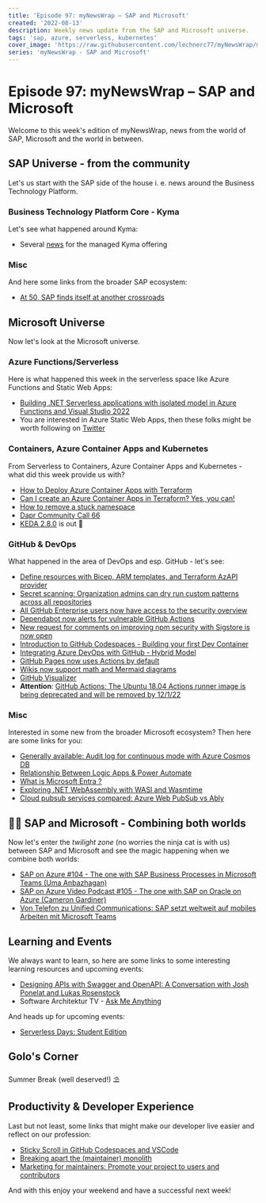```yaml
---
title: 'Episode 97: myNewsWrap – SAP and Microsoft'
created: '2022-08-13'
description: Weekly news update from the SAP and Microsoft universe.
tags: 'sap, azure, serverless, kubernetes'
cover_image: 'https://raw.githubusercontent.com/lechnerc77/myNewsWrap/main/episodes/cover-images/episode097small.png'
series: 'myNewsWrap - SAP and Microsoft'
---
```


# Episode 97: myNewsWrap – SAP and Microsoft

Welcome to this week's edition of myNewsWrap, news from the world of SAP, Microsoft and the world in between.

## SAP Universe - from the community

Let's us start with the SAP side of the house i. e. news around the Business Technology Platform.

### Business Technology Platform Core - Kyma

Let's see what happened around Kyma:

* Several [news](https://help.sap.com/whats-new/cf0cb2cb149647329b5d02aa96303f56?Environment=Kyma&locale=en-US&Valid_as_Of=2022-08-18%253A2022-08-19#top) for the managed Kyma offering

### Misc

And here some links from the broader SAP ecosystem:

* [At 50, SAP finds itself at another crossroads](https://www.techtarget.com/searchsap/feature/At-50-SAP-finds-itself-at-another-crossroads)

## Microsoft Universe

Now let's look at the Microsoft universe.

### Azure Functions/Serverless

Here is what happened this week in the serverless space like Azure Functions and Static Web Apps:

* [Building .NET Serverless applications with isolated model in Azure Functions and Visual Studio 2022](https://techcommunity.microsoft.com/t5/apps-on-azure-blog/building-net-serverless-applications-with-isolated-model-in/ba-p/3598425)
* You are interested in Azure Static Web Apps, then these folks might be worth following on [Twitter](https://twitter.com/nthonyChu/status/1555709775748296704?t=uwivKCWiGDtm2uyDvUe6Pw&s=19)

### Containers, Azure Container Apps and Kubernetes

From Serverless to Containers, Azure Container Apps and Kubernetes - what did this week provide us with?

* [How to Deploy Azure Container Apps with Terraform](https://www.thorsten-hans.com/deploy-azure-container-apps-with-terraform/)
* [Can I create an Azure Container Apps in Terraform? Yes, you can!](https://techcommunity.microsoft.com/t5/fasttrack-for-azure/can-i-create-an-azure-container-apps-in-terraform-yes-you-can/ba-p/3570694)
* [How to remove a stuck namespace](https://blog.ediri.io/how-to-remove-a-stuck-namespace)
* [Dapr Community Call 66](https://youtu.be/U8PEJ3Lnykg)
* [KEDA 2.8.0](https://github.com/kedacore/keda/releases/tag/v2.8.0) is out 🎉

### GitHub & DevOps

What happened in the area of DevOps and esp. GitHub - let's see:

* [Define resources with Bicep, ARM templates, and Terraform AzAPI provider](https://docs.microsoft.com/azure/templates/)
* [Secret scanning: Organization admins can dry run custom patterns across all repositories](https://github.blog/changelog/2022-08-12-secret-scanning-organization-admins-can-dry-run-custom-patterns-across-all-repositories/)
* [All GitHub Enterprise users now have access to the security overview](https://github.blog/2022-08-08-all-github-enterprise-users-now-have-access-to-the-security-overview/)
* [Dependabot now alerts for vulnerable GitHub Actions](https://github.blog/2022-08-09-dependabot-now-alerts-for-vulnerable-github-actions/)
* [New request for comments on improving npm security with Sigstore is now open](https://github.blog/2022-08-08-new-request-for-comments-on-improving-npm-security-with-sigstore-is-now-open/)
* [Introduction to GitHub Codespaces - Building your first Dev Container](https://dev.to/pwd9000/introduction-to-github-codespaces-building-your-first-dev-container-69l)
* [Integrating Azure DevOps with GitHub - Hybrid Model](https://dev.to/pwd9000/integrating-azure-devops-with-github-hybrid-model-3pkg)
* [GitHub Pages now uses Actions by default](https://github.blog/2022-08-10-github-pages-now-uses-actions-by-default/)
* [Wikis now support math and Mermaid diagrams](https://github.blog/changelog/2022-08-09-wikis-now-support-math-and-mermaid-diagrams/)
* [GitHub Visualizer](https://github.com/ably-labs/github-commit-visualizer)
* **Attention**: [GitHub Actions: The Ubuntu 18.04 Actions runner image is being deprecated and will be removed by 12/1/22](https://github.blog/changelog/2022-08-09-github-actions-the-ubuntu-18-04-actions-runner-image-is-being-deprecated-and-will-be-removed-by-12-1-22/)

### Misc

Interested in some new from the broader Microsoft ecosystem? Then here are some links for you:

* [Generally available: Audit log for continuous mode with Azure Cosmos DB](https://azure.microsoft.com/updates/generally-available-audit-log-for-continuous-mode-with-azure-cosmos-db/)
* [Relationship Between Logic Apps & Power Automate](https://youtu.be/3OixNSZkcuo)
* [What is Microsoft Entra ?](https://youtu.be/0CkotHHHJmA)
* [Exploring .NET WebAssembly with WASI and Wasmtime](https://dev.to/azure/exploring-net-webassembly-with-wasi-and-wasmtime-41l5)
* [Cloud pubsub services compared: Azure Web PubSub vs Ably](https://ably.com/blog/cloud-pubsub-services-compared-azure-web-pubsub-ably)

## 🐱‍👤 SAP and Microsoft - Combining both worlds

Now let's enter the _twilight zone_ (no worries the ninja cat is with us) between SAP and Microsoft and see the magic happening when we combine both worlds:

* [SAP on Azure #104 - The one with SAP Business Processes in Microsoft Teams (Uma Anbazhagan)](https://youtu.be/9E-VpFhV0fM)
* [SAP on Azure Video Podcast #105 - The one with SAP on Oracle on Azure (Cameron Gardiner)](https://youtu.be/pribTz-IpQc)
* [Von Telefon zu Unified Communications: SAP setzt weltweit auf mobiles Arbeiten mit Microsoft Teams](https://customers.microsoft.com/story/1521174590342703965-sap-teams-de)

## Learning and Events

We always want to learn, so here are some links to some interesting learning resources and upcoming events:

* [Designing APIs with Swagger and OpenAPI: A Conversation with Josh Ponelat and Lukas Rosenstock](https://youtu.be/KHegEB_exrg)
* Software Architektur TV - [Ask Me Anything](https://youtu.be/6D_OgQ9A6CU)

And heads up for upcoming events:

* [Serverless Days: Student Edition](https://student.serverlessdays.io/)

## Golo's Corner

Summer Break (well deserved!) ⛱

## Productivity & Developer Experience

Last but not least, some links that might make our developer live easier and reflect on our profession:

* [Sticky Scroll in  GitHub Codespaces and VSCode](https://www.linkedin.com/posts/github_sticky-scroll-activity-6963843360960761856-VD-A?utm_source=linkedin_share&utm_medium=member_desktop_web)
* [Breaking apart the (maintainer) monolith](https://github.com/readme/guides/maintainer-monolith)
* [Marketing for maintainers: Promote your project to users and contributors](https://github.blog/2022-07-28-marketing-for-maintainers-how-to-promote-your-project-to-both-users-and-contributors/)

And with this enjoy your weekend and have a successful next week!
